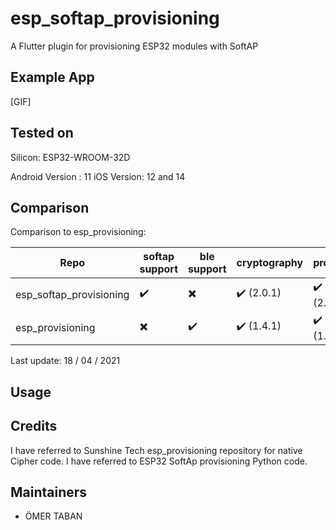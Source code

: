 # esp_softap_provisioning

A Flutter plugin for provisioning ESP32 modules with SoftAP

## Example App

[GIF]

## Tested on

Silicon:
ESP32-WROOM-32D 

Android Version : 11
iOS Version: 12 and 14

## Comparison

Comparison to esp_provisioning:

| Repo  | softap support | ble support | cryptography | protobuf 
| ------------- | ------------- | ------------- | ------------- | -------------|
| esp_softap_provisioning  | :heavy_check_mark:  | :heavy_multiplication_x: | :heavy_check_mark: (2.0.1) | :heavy_check_mark: (2.0.0)
| esp_provisioning  | :heavy_multiplication_x:  | :heavy_check_mark: | :heavy_check_mark: (1.4.1)  | :heavy_check_mark: (1.0.1)

Last update: 18 / 04 / 2021

## Usage


## Credits
I have referred to Sunshine Tech esp_provisioning repository for native Cipher code.
I have referred to ESP32 SoftAp provisioning Python code. 
   
## Maintainers

* ÖMER TABAN 

